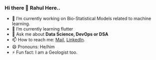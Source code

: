 ### Hi there 👋 Rahul Here..

- 🔭 I’m currently working on Bio-Statistical Models related to machine learning.
- 🌱 I’m currently learning flutter
- 💬 Ask me about **Data Science, DevOps or DSA**
- 📫 How to reach me: [Mail](mailto:rahulagrawal799110@gmail.com), [LinkedIn](https://www.linkedin.com/in/rahul-agrawal-0958a416a).
- 😄 Pronouns: He/him
- ⚡ Fun fact: I am a Geologist too.

